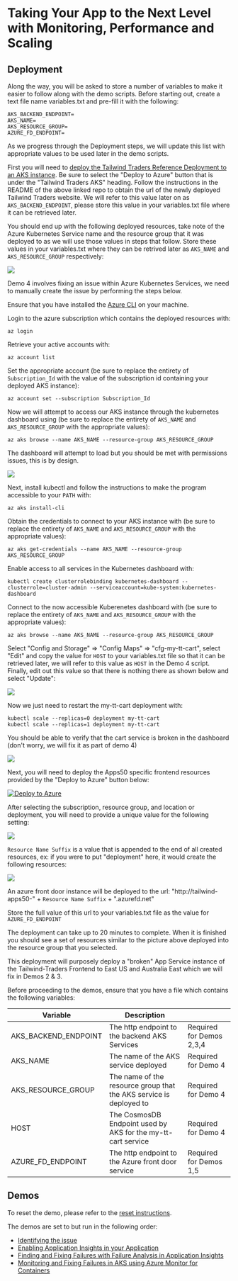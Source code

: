 # Taking Your App to the Next Level with Monitoring, Performance and Scaling

## Deployment

Along the way, you will be asked to store a number of variables to make it easier to follow along with the demo scripts.  Before starting out, create a text file name variables.txt and pre-fill it with the following:

```
AKS_BACKEND_ENDPOINT=
AKS_NAME=
AKS_RESOURCE_GROUP=
AZURE_FD_ENDPOINT=
```

As we progress through the Deployment steps, we will update this list with appropriate values to be used later in the demo scripts.

First you will need to [deploy the Tailwind Traders Reference Deployment to an AKS instance](https://github.com/neilpeterson/tailwind-reference-deployment#tailwind-traders-aks).  Be sure to select the "Deploy to Azure" button that is under the "Tailwind Traders AKS" heading.  Follow the instructions in the README of the above linked repo to obtain the url of the newly deployed Tailwind Traders website.  We will refer to this value later on as `AKS_BACKEND_ENDPOINT`, please store this value in your variables.txt file where it can be retrieved later.

You should end up with the following deployed resources, take note of the Azure Kubernetes Service name and the resource group that it was deployed to as we will use those values in steps that follow.  Store these values in your variables.txt where they can be retrived later as `AKS_NAME` and `AKS_RESOURCE_GROUP` respectively:

![](./assets/backend.png)

Demo 4 involves fixing an issue within Azure Kubernetes Services, we need to manually create the issue by performing the steps below.

Ensure that you have installed the [Azure CLI](https://docs.microsoft.com/en-us/cli/azure/install-azure-cli?view=azure-cli-latest) on your machine.

Login to the azure subscription which contains the deployed resources with:

```
az login
```

Retrieve your active accounts with:
```
az account list
```

Set the appropriate account (be sure to replace the entirety of `Subscription_Id` with the value of the subscription id containing your deployed AKS instance):
```
az account set --subscription Subscription_Id
```

Now we will attempt to access our AKS instance through the kubernetes dashboard using (be sure to replace the entirety of `AKS_NAME` and `AKS_RESOURCE_GROUP` with the appropriate values):

```
az aks browse --name AKS_NAME --resource-group AKS_RESOURCE_GROUP
```

The dashboard will attempt to load but you should be met with permissions issues, this is by design.

![](./assets/k8spermissions.png)

Next, install kubectl and follow the instructions to make the program accessible to your `PATH` with:

```
az aks install-cli
```

Obtain the credentials to connect to your AKS instance with (be sure to replace the entirety of `AKS_NAME` and `AKS_RESOURCE_GROUP` with the appropriate values):

```
az aks get-credentials --name AKS_NAME --resource-group AKS_RESOURCE_GROUP
```

Enable access to all services in the Kubernetes dashboard with:

```
kubectl create clusterrolebinding kubernetes-dashboard --clusterrole=cluster-admin --serviceaccount=kube-system:kubernetes-dashboard
```

Connect to the now accessible Kuberenetes dashboard with (be sure to replace the entirety of `AKS_NAME` and `AKS_RESOURCE_GROUP` with the appropriate values):

```
az aks browse --name AKS_NAME --resource-group AKS_RESOURCE_GROUP
```

Select "Config and Storage" => "Config Maps" => "cfg-my-tt-cart", select "Edit" and copy the value for `HOST` to your variables.txt file so that it can be retrieved later, we will refer to this value as `HOST` in the Demo 4 script. Finally, edit out this value so that there is nothing there as shown below and select "Update":

![](./assets/breakcart.png)

Now we just need to restart the my-tt-cart deployment with:
```
kubectl scale --replicas=0 deployment my-tt-cart
kubectl scale --replicas=1 deployment my-tt-cart
```

You should be able to verify that the cart service is broken in the dashboard (don't worry, we will fix it as part of demo 4)

![](./assets/cartbroken.png)

Next, you will need to deploy the Apps50 specific frontend resources provided by the "Deploy to Azure" button below:

[![Deploy to Azure](https://azuredeploy.net/deploybutton.svg)](https://portal.azure.com/#create/Microsoft.Template/uri/https%3A%2F%2Fraw.githubusercontent.com%2Fmicrosoft%2Fignite-learning-paths-training%2Fmaster%2Fapps%2Fapps50%2Fdeploy%2Fdeployment.json)

After selecting the subscription, resource group, and location or deployment, you will need to provide a unique value for the following setting:

![](./assets/settings.png)

`Resource Name Suffix` is a value that is appended to the end of all created resources, ex: if you were to put "deployment" here, it would create the following resources:

![](./assets/resources.png)

An azure front door instance will be deployed to the url:
"http://tailwind-apps50-" + `Resource Name Suffix` + ".azurefd.net"

Store the full value of this url to your variables.txt file as the value for `AZURE_FD_ENDPOINT`

The deployment can take up to 20 minutes to complete.  When it is finished you should see a set of resources similar to the picture above deployed into the resource group that you selected.

This deployment will purposely deploy a "broken" App Service instance of the Tailwind-Traders Frontend to East US and Australia East which we will fix in Demos 2 & 3.  

Before proceeding to the demos, ensure that you have a file which contains the following variables:

| Variable      | Description |           |
| -------------- | ------------| --------- |
| AKS_BACKEND_ENDPOINT      | The http endpoint to the backend AKS Services  | Required for Demos 2,3,4 |
| AKS_NAME   | The name of the AKS service deployed | Required for Demo 4 |
| AKS_RESOURCE_GROUP   | The name of the resource group that the AKS service is deployed to | Required for Demo 4|
| HOST   | The CosmosDB Endpoint used by AKS for the my-tt-cart service | Required for Demo 4 |
| AZURE_FD_ENDPOINT      | The http endpoint to the Azure front door service  | Required for Demos 1,5 |


## Demos

To reset the demo, please refer to the [reset instructions](./demo-scripts/demo-reset.md).

The demos are set to but run in the following order:

* [Identifying the issue](./demo-scripts/demo1.md)
* [Enabling Application Insights in your Application](./demo-scripts/demo2.md)
* [Finding and Fixing Failures with Failure Analysis in Application Insights](./demo-scripts/demo3.md)
* [Monitoring and Fixing Failures in AKS using Azure Monitor for Containers](./demo-scripts/demo4.md)
 